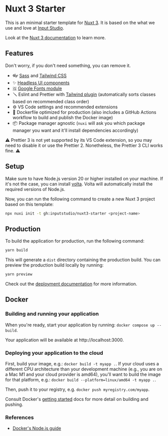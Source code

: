 # Nuxt 3 Starter

This is an minimal starter template for [Nuxt 3](https://nuxt.com). It is based on the what we use and love at [Input Studio](https://inputstudio.co).

Look at the [Nuxt 3 documentation](https://nuxt.com/docs/getting-started/introduction) to learn more.

## Features

Don't worry, if you don't need something, you can remove it.

- 👓 [Sass](https://sass-lang.com/) and [Tailwind CSS](https://tailwindcss.com)
- ✨ [Headless UI components](https://headlessui.dev)
- 🇬 [Google Fonts module](https://google-fonts.nuxtjs.org/)
- 🪛 Eslint and Prettier with [Tailwind plugin](https://github.com/tailwindlabs/prettier-plugin-tailwindcss) (automatically sorts classes based on recommended class order)
- ⚙️ VS Code settings and recommended extensions
- 🐋 Dockerfile optimized for production (also includes a GitHub Actions workflow to build and publish the Docker image)
- 📦 Package manager agnostic (`nuxi` will ask you which package manager you want and it'll install dependencies accordingly)

⚠️ Prettier 3 is not yet supported by its VS Code extension, so you may need to disable it or use the Prettier 2. Nonetheless, the Prettier 3 CLI works fine. ⚠️

## Setup

Make sure to have Node.js version 20 or higher installed on your machine. If it's not the case, you can install [volta](https://volta.sh).
Volta will automatically install the required versions of Node.js.

Now, you can run the following command to create a new Nuxt 3 project based on this template:

```bash
npx nuxi init -t gh:inputstudio/nuxt3-starter <project-name>
```

## Production

To build the application for production, run the following command:

```bash
yarn build
```

This will generate a `dist` directory containing the production build. You can preview the production build locally by running:

```bash
yarn preview
```

Check out the [deployment documentation](https://nuxt.com/docs/getting-started/deployment) for more information.

## Docker

### Building and running your application

When you're ready, start your application by running:
`docker compose up --build`.

Your application will be available at http://localhost:3000.

### Deploying your application to the cloud

First, build your image, e.g.: `docker build -t myapp .`.
If your cloud uses a different CPU architecture than your development
machine (e.g., you are on a Mac M1 and your cloud provider is amd64),
you'll want to build the image for that platform, e.g.:
`docker build --platform=linux/amd64 -t myapp .`.

Then, push it to your registry, e.g. `docker push myregistry.com/myapp`.

Consult Docker's [getting started](https://docs.docker.com/go/get-started-sharing/)
docs for more detail on building and pushing.

### References

- [Docker's Node.js guide](https://docs.docker.com/language/nodejs/)
